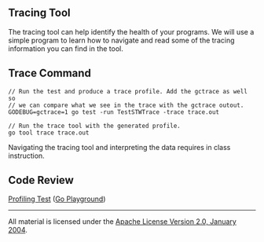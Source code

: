 ## Tracing Tool

The tracing tool can help identify the health of your programs. We will use a simple program to learn how to navigate and read some of the tracing information you can find in the tool.

## Trace Command

    // Run the test and produce a trace profile. Add the gctrace as well so
    // we can compare what we see in the trace with the gctrace outout.
    GODEBUG=gctrace=1 go test -run TestSTWTrace -trace trace.out

    // Run the trace tool with the generated profile.
    go tool trace trace.out

Navigating the tracing tool and interpreting the data requires in class instruction.

## Code Review
 
[Profiling Test](trace_test.go) ([Go Playground](https://play.golang.org/p/nmDRsb4Dhj))
___
All material is licensed under the [Apache License Version 2.0, January 2004](http://www.apache.org/licenses/LICENSE-2.0).
